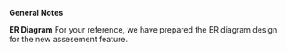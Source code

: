 
**General Notes**



**ER Diagram**
For your reference, we have prepared the ER diagram design for the new assesement feature.
